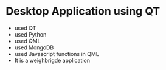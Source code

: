 # Desktop Application using QT
 - used QT
 - used Python
 - used QML
 - used MongoDB
 - used Javascript functions in QML
 - It is a weighbrigde application
